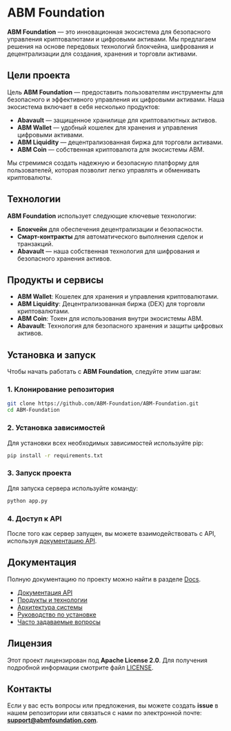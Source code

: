 
# ABM Foundation

**ABM Foundation** — это инновационная экосистема для безопасного управления криптовалютами и цифровыми активами. Мы предлагаем решения на основе передовых технологий блокчейна, шифрования и децентрализации для создания, хранения и торговли активами.

## Цели проекта

Цель **ABM Foundation** — предоставить пользователям инструменты для безопасного и эффективного управления их цифровыми активами. Наша экосистема включает в себя несколько продуктов:
- **Abavault** — защищенное хранилище для криптовалютных активов.
- **ABM Wallet** — удобный кошелек для хранения и управления цифровыми активами.
- **ABM Liquidity** — децентрализованная биржа для торговли активами.
- **ABM Coin** — собственная криптовалюта для экосистемы ABM.

Мы стремимся создать надежную и безопасную платформу для пользователей, которая позволит легко управлять и обменивать криптовалюты.

## Технологии

**ABM Foundation** использует следующие ключевые технологии:
- **Блокчейн** для обеспечения децентрализации и безопасности.
- **Смарт-контракты** для автоматического выполнения сделок и транзакций.
- **Abavault** — наша собственная технология для шифрования и безопасного хранения активов.

## Продукты и сервисы

- **ABM Wallet**: Кошелек для хранения и управления криптовалютами.
- **ABM Liquidity**: Децентрализованная биржа (DEX) для торговли криптовалютами.
- **ABM Coin**: Токен для использования внутри экосистемы ABM.
- **Abavault**: Технология для безопасного хранения и защиты цифровых активов.

## Установка и запуск

Чтобы начать работать с **ABM Foundation**, следуйте этим шагам:

### 1. Клонирование репозитория
```bash
git clone https://github.com/ABM-Foundation/ABM-Foundation.git
cd ABM-Foundation
```

### 2. Установка зависимостей
Для установки всех необходимых зависимостей используйте pip:
```bash
pip install -r requirements.txt
```

### 3. Запуск проекта
Для запуска сервера используйте команду:
```bash
python app.py
```

### 4. Доступ к API
После того как сервер запущен, вы можете взаимодействовать с API, используя [документацию API](docs/api_documentation.md).

## Документация

Полную документацию по проекту можно найти в разделе [Docs](docs/).

- [Документация API](docs/api_documentation.md)
- [Продукты и технологии](docs/products_and_technologies.md)
- [Архитектура системы](docs/architecture.md)
- [Руководство по установке](docs/installation_guide.md)
- [Часто задаваемые вопросы](docs/faq.md)

## Лицензия

Этот проект лицензирован под **Apache License 2.0**. Для получения подробной информации смотрите файл [LICENSE](LICENSE).

## Контакты

Если у вас есть вопросы или предложения, вы можете создать **issue** в нашем репозитории или связаться с нами по электронной почте: **support@abmfoundation.com**.
